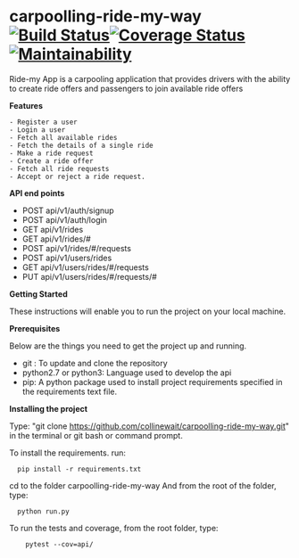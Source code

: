 # carpoolling-ride-my-way [![Build Status](https://travis-ci.org/collinewait/carpoolling-ride-my-way.svg?branch=develop)](https://travis-ci.org/collinewait/carpoolling-ride-my-way)[![Coverage Status](https://coveralls.io/repos/github/collinewait/carpoolling-ride-my-way/badge.svg)](https://coveralls.io/github/collinewait/carpoolling-ride-my-way)[![Maintainability](https://api.codeclimate.com/v1/badges/acb8766d9fea3341890d/maintainability)](https://codeclimate.com/github/collinewait/carpoolling-ride-my-way/maintainability)
Ride-my App is a carpooling application that provides drivers with the ability to create ride offers  and passengers to join available ride offers

**Features**

    - Register a user
    - Login a user 
    - Fetch all available rides 
    - Fetch the details of a single ride
    - Make a ride request
    - Create a ride offer 
    - Fetch all ride requests
    - Accept or reject a ride request.
**API end points**

- POST api/v1/auth/signup 
- POST api/v1/auth/login 
- GET api/v1/rides 
- GET api/v1/rides/#
- POST api/v1/rides/#/requests
- POST api/v1/users/rides
- GET api/v1/users/rides/#/requests
- PUT api/v1/users/rides/#/requests/#

**Getting Started**

These instructions will enable you to run the project on your local machine.

**Prerequisites**

Below are the things you need to get the project up and running.

- git : To update and clone the repository
- python2.7 or python3: Language used to develop the api
- pip: A python package used to install project requirements specified in the requirements text file.

**Installing the project**

Type: "git clone https://github.com/collinewait/carpoolling-ride-my-way.git" in the terminal or git bash or command prompt.

To install the requirements. run:

      pip install -r requirements.txt

cd to the folder carpoolling-ride-my-way
And from the root of the folder, type:
      
      python run.py
      
To run the tests and coverage, from the root folder, type: 
        
        pytest --cov=api/
